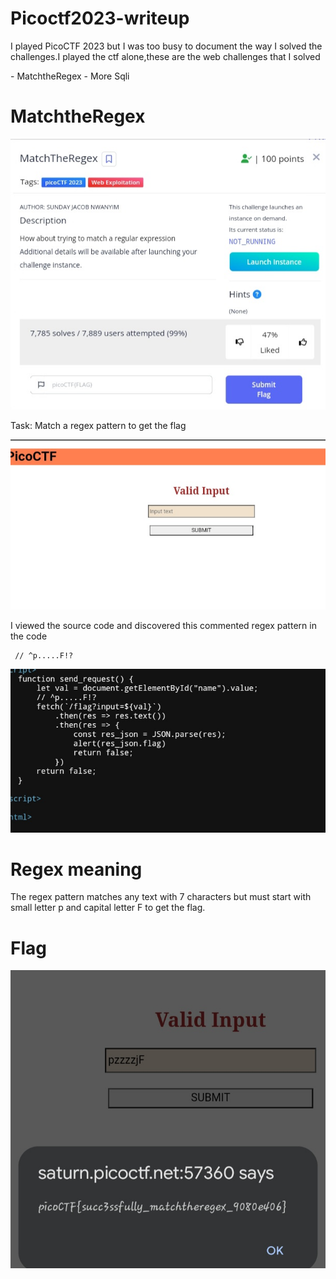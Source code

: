 <!Doctype html>
<head><h1>Picoctf2023-writeup</h1></head>
<p>I played PicoCTF 2023 but I was too busy to document the way I solved the challenges.I played the ctf alone,these are the web challenges that I solved</p>
-  MatchtheRegex
-  More Sqli

# MatchtheRegex
![Image](https://github.com/SENSEIXENUS2/SENSEIXENUS2.github.io/blob/main/posts/ctf/assets/Images/Pico2023/regex-1.jpg)

<p>Task: Match a regex pattern to get the flag</p>

![Image](https://github.com/SENSEIXENUS2/SENSEIXENUS2.github.io/blob/main/posts/ctf/assets/Images/Pico2023/regex1.jpg)

<p>I viewed the source code and discovered this commented regex pattern in the code</p>
  
     // ^p.....F!?

![Image](https://github.com/SENSEIXENUS2/SENSEIXENUS2.github.io/blob/main/posts/ctf/assets/Images/Pico2023/regex2.jpg)

# Regex meaning
  <p>The regex pattern matches any text with 7 characters but must start with small letter p and capital letter F to get the flag. </p>

# Flag

![Image](https://github.com/SENSEIXENUS2/SENSEIXENUS2.github.io/blob/main/posts/ctf/assets/Images/Pico2023/regex3.jpg)
